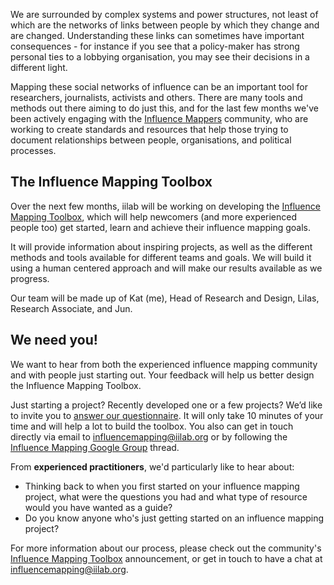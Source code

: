 We are surrounded by complex systems and power structures, not least of which are the networks of links between people by which they change and are changed. Understanding these links can sometimes have important consequences - for instance if you see that a policy-maker has strong personal ties to a lobbying organisation, you may see their decisions in a different light. 

<!--more-->

Mapping these social networks of influence can be an important tool for researchers, journalists, activists and others. There are many tools and methods out there aiming to do just this, and for the last few months we've been actively engaging with the [Influence Mappers](http://influencemapping.org) community, who are working to create standards and resources that help those trying to document relationships between people, organisations, and political processes. 

## The Influence Mapping Toolbox

Over the next few months, iilab will be working on developing the [Influence Mapping Toolbox](http://influencemapping.org/influence-mapping-toolbox/), which will help newcomers (and more experienced people too) get started, learn and achieve their influence mapping goals.

It will provide information about inspiring projects, as well as the different methods and tools available for different teams and goals. We will build it using a human centered approach and will make our results available as we progress.

Our team will be made up of Kat (me), Head of Research and Design, Lilas, Research Associate, and Jun. 

## We need you!

We want to hear from both the experienced influence mapping community and with people just starting out. Your feedback will help us better design the Influence Mapping Toolbox.

Just starting a project? Recently developed one or a few projects? We’d like to invite you to [answer our questionnaire](https://docs.google.com/forms/d/149mqSqwxCWZDkBT2RhEph-H4ZyOudcWjhbi2Wffz0vU/viewform). It will only take 10 minutes of your time and will help a lot to build the toolbox. You also can get in touch directly via email to influencemapping@iilab.org or by following the [Influence Mapping Google Group](https://groups.google.com/forum/#!forum/influencemapping) thread. 

From **experienced practitioners**, we'd particularly like to hear about:

*   Thinking back to when you first started on your influence mapping project, what were the questions you had and what type of resource would you have wanted as a guide?
*   Do you know anyone who's just getting started on an influence mapping project?

For more information about our process, please check out the community's [Influence Mapping Toolbox](http://influencemapping.org/influence-mapping-toolbox/) announcement, or get in touch to have a chat at [influencemapping@iilab.org](mailto:influencemapping@iilab.org).